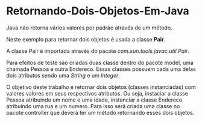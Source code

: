 # Retornando-Dois-Objetos-Em-Java

<p>Java não retorna vários valores por padrão através de um método.</p>
<p>Neste exemplo para retornar dois objetos é usada a classe <strong>Pair</strong>.</p> A classe Pair é importada através do pacote <em>com.sun.tools.javac.util.Pair</em>. 
<p>Para efeitos de teste são criadas duas classe dentro do pacote model, uma chamada Pessoa e outra Endereco. Essas classes possuem cada uma delas dois atributos sendo uma <em>String</em> e um <em>Integer</em>.</p>
<p>O objetivo deste trabalho é retornar dois objetos (classes instanciadas) com valores valores em seus respectivos atributos. Ou seja, instaciar a classe Pessoa atribuindo um nome e uma idade, instanciar a classe Endereco atribuindo uma rua e um numero. Para isso será criada uma classe no pacote controller que deverá ter um método retornando esses dois objetos.</p>
